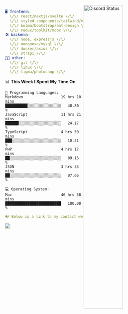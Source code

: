 
<a href="https://discord.com/users/279302975371870218" target="_blank">
    <img width="50%" align="right" alt="Discord Status" src="https://lanyard.cnrad.dev/api/279302975371870218?bg=161B22&borderRadius=5px%205px%200%200&hideTimestamp=true&idleMessage=Just%20chillin%27%20at%20the%20moment&animated=true">
</a>

```yaml
🖥️ frontend: 
  \/\/ react/nextjs/svelte \/\/
  \/\/ styled-components/tailwind/mui/
  \/\/ bulma/bootstrap/ant-design \/\/
  \/\/ redux/toolkit/mobx \/\/
🛠 backend: 
  \/\/ node, expressjs \/\/
  \/\/ mongoose/mysql \/\/
  \/\/ docker/axios \/\/
  \/\/ strapi \/\/
👨‍💻 other: 
  \/\/ git \/\/ 
  \/\/ linux \/\/
  \/\/ figma/photoshop \/\/
```
<!--START_SECTION:waka-->
📊 **This Week I Spent My Time On** 

```text
💬 Programming Languages: 
Markdown                 19 hrs 10 mins      ██████████░░░░░░░░░░░░░░░   40.80 % 
JavaScript               11 hrs 21 mins      ██████░░░░░░░░░░░░░░░░░░░   24.17 % 
TypeScript               4 hrs 50 mins       ███░░░░░░░░░░░░░░░░░░░░░░   10.31 % 
PHP                      4 hrs 17 mins       ██░░░░░░░░░░░░░░░░░░░░░░░   09.15 % 
JSON                     3 hrs 35 mins       ██░░░░░░░░░░░░░░░░░░░░░░░   07.66 % 

💻 Operating System: 
Mac                      46 hrs 58 mins      █████████████████████████   100.00 % 
```


<!--END_SECTION:waka-->
```yaml
📭 Below is a link to my contact website 
```
<a href="https://mxns.xyz" target="_black"> <img src="https://img.shields.io/badge/website-161B22?style=for-the-badge&logo=About.me&logoColor=white"></img> <a/>
